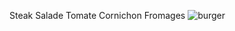 Steak
Salade
Tomate
Cornichon
Fromages
![burger](https://www.umamiburgerparis.com/media/images/minigal/thumbs/02.jpg)